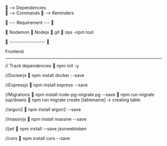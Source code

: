 🐶 --> Dependencies  
🦴 --> Commands
👵 --> Reminders



👵 --- Requirement --- 👵

🐶 Nodemon
🐶 Nodejs
🐶 git
🐶 nps -npm tool

👵 ------------------  👵

Frontend
__________________________________________________________
// Track dependencies
🦴 npm init -y 

//Dockerjs
🐶 npm install docker --save

//Expressjs
🐶 npm install express --save

//Migrations
🐶 npm install node-pg-migrate pg --save
🦴 npm run migrate (up/down)
🦴 npm run migrate create [tablename] -> creating table

//argon2
🐶 npm install argon2 --save

//massivjs
🐶 npm install massive --save

//jwt
🐶 npm install --save jsonwebtoken

//cors
🐶 npm install cors --save 

